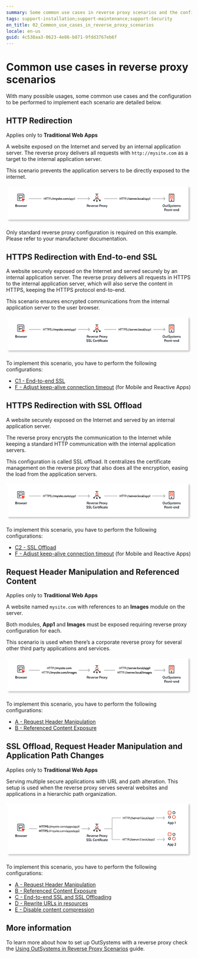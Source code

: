 ```yaml
---
summary: Some common use cases in reverse proxy scenarios and the configuration to be performed to implement each scenario.
tags: support-installation;support-maintenance;support-Security
en_title: 02_Common_use_cases_in_reverse_proxy_scenarios
locale: en-us
guid: 4c538aa3-0623-4e86-b871-9fdd3767eb6f
---
```


# Common use cases in reverse proxy scenarios

With many possible usages, some common use cases and the configuration to be performed to implement each scenario are detailed below.

## HTTP Redirection

<div class="info" markdown="1">

Applies only to **Traditional Web Apps**

</div>

A website exposed on the Internet and served by an internal application server. The reverse proxy delivers all requests with `http://mysite.com` as a target to the internal application server.

This scenario prevents the application servers to be directly exposed to the internet.

![http redirection](images/reverse-proxy-use-cases-httpredirect-diag.png)

Only standard reverse proxy configuration is required on this example. Please refer to your manufacturer documentation.

## HTTPS Redirection with End-to-end SSL

A website securely exposed on the Internet and served securely by an internal application server. The reverse proxy delivers all requests in HTTPS to the internal application server, which will also serve the content in HTTPS, keeping the HTTPS protocol end-to-end.

This scenario ensures encrypted communications from the internal application server to the user browser.

![http redirection with end-to-end ssl](images/reverse-proxy-use-cases-e2eSSL-diag.png)

To implement this scenario, you have to perform the following configurations:

* [C1 - End-to-end SSL](reverse-proxy-config.md#C)
* [F - Adjust keep-alive connection timeout](reverse-proxy-config.md#F) (for Mobile and Reactive Apps)

## HTTPS Redirection with SSL Offload

A website securely exposed on the Internet and served by an internal application server.

The reverse proxy encrypts the communication to the Internet while keeping a standard HTTP communication with the internal application servers.

This configuration is called SSL offload. It centralizes the certificate management on the reverse proxy that also does all the encryption, easing the load from the application servers.

![http redirection with ssl offload](images/reverse-proxy-use-cases-offload-diag.png)

To implement this scenario, you have to perform the following configurations:

* [C2 - SSL Offload](reverse-proxy-config.md#C)
* [F - Adjust keep-alive connection timeout](reverse-proxy-config.md#F) (for Mobile and Reactive Apps)

## Request Header Manipulation and Referenced Content

<div class="info" markdown="1">

Applies only to **Traditional Web Apps**

</div>

A website named `mysite.com` with references to an **Images** module on the server.

Both modules, **App1** and **Images** must be exposed requiring reverse proxy configuration for each.

This scenario is used when there’s a corporate reverse proxy for several other third party applications and services.

![request header manipulation](images/reverse-proxy-use-cases-header-diag.png)

To implement this scenario, you have to perform the following configurations:

* [A - Request Header Manipulation](reverse-proxy-config.md#A)
* [B - Referenced Content Exposure](reverse-proxy-config.md#B)

## SSL Offload, Request Header Manipulation and Application Path Changes

<div class="info" markdown="1">

Applies only to **Traditional Web Apps**

</div>

Serving multiple secure applications with URL and path alteration. This setup is used when the reverse proxy serves several websites and applications in a hierarchic path organization.

![serving multiple secure applications](images/reverse-proxy-use-cases-path-diag.png)

To implement this scenario, you have to perform the following configurations:

* [A - Request Header Manipulation](reverse-proxy-config.md#A)
* [B - Referenced Content Exposure](reverse-proxy-config.md#B)
* [C - End-to-end SSL and SSL Offloading](reverse-proxy-config.md#C)
* [D - Rewrite URLs in resources](reverse-proxy-config.md#D)
* [E - Disable content compression](reverse-proxy-config.md#E)

## More information

To learn more about how to set up OutSystems with a reverse proxy check the [Using OutSystems in Reverse Proxy Scenarios](intro.md) guide.
